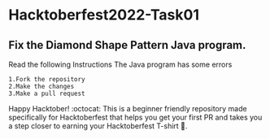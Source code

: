 # Hacktoberfest2022-Task01

## Fix the Diamond Shape Pattern Java program.

Read the following Instructions
The Java program has some errors 
```
1.Fork the repository
2.Make the changes
3.Make a pull request
```

Happy Hacktober! :octocat: This is a beginner friendly repository made specifically for Hacktoberfest that helps you get your first PR and takes you a step closer to earning your Hacktoberfest T-shirt 👕.

